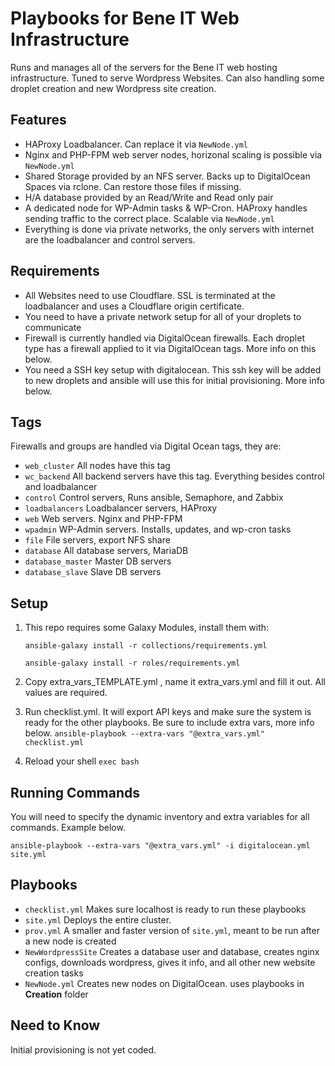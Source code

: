 # Playbooks for Bene IT Web Infrastructure 
Runs and manages all of the servers for the Bene IT web hosting infrastructure. Tuned to serve Wordpress Websites. Can also handling some droplet creation and new Wordpress site creation.

## Features
 - HAProxy Loadbalancer. Can replace it via `NewNode.yml`
 - Nginx and PHP-FPM web server nodes, horizonal scaling is possible via `NewNode.yml`
 - Shared Storage provided by an NFS server. Backs up to DigitalOcean Spaces via rclone. Can restore those files if missing.
 - H/A database provided by an Read/Write and Read only pair
 - A dedicated node for WP-Admin tasks & WP-Cron. HAProxy handles sending traffic to the correct place. Scalable via `NewNode.yml`
 - Everything is done via private networks, the only servers with internet are the loadbalancer and control servers. 

## Requirements
 - All Websites need to use Cloudflare. SSL is terminated at the loadbalancer and uses a Cloudflare origin certificate. 
 - You need to have a private network setup for all of your droplets to communicate
 - Firewall is currently handled via DigitalOcean firewalls. Each droplet type has a firewall applied to it via DigitalOcean tags. More info on this below.
 - You need a SSH key setup with digitalocean. This ssh key will be added to new droplets and ansible will use this for initial provisioning. More info below.

## Tags
Firewalls and groups are handled via Digital Ocean tags, they are:

- `web_cluster` All nodes have this tag
- `wc_backend` All backend servers have this tag. Everything besides control and loadbalancer
- `control` Control servers, Runs ansible, Semaphore, and Zabbix
- `loadbalancers` Loadbalancer servers, HAProxy
- `web` Web servers. Nginx and PHP-FPM
- `wpadmin` WP-Admin servers. Installs, updates, and wp-cron tasks
- `file` File servers, export NFS share
- `database` All database servers, MariaDB
- `database_master` Master DB servers
- `database_slave` Slave DB servers

## Setup
1. This repo requires some Galaxy Modules, install them with:

     `ansible-galaxy install -r collections/requirements.yml`

     `ansible-galaxy install -r roles/requirements.yml`

2. Copy extra_vars_TEMPLATE.yml , name it extra_vars.yml and fill it out. All values are required.

3. Run checklist.yml. It will export API keys and make sure the system is ready for the other playbooks. Be sure to include extra vars, more info below.
     `ansible-playbook --extra-vars "@extra_vars.yml" checklist.yml`

4. Reload your shell
     `exec bash`

## Running Commands
You will need to specify the dynamic inventory and extra variables for all commands. Example below. 

`ansible-playbook --extra-vars "@extra_vars.yml" -i digitalocean.yml site.yml`

## Playbooks

- `checklist.yml` Makes sure localhost is ready to run these playbooks
- `site.yml` Deploys the entire cluster. 
- `prov.yml` A smaller and faster version of `site.yml`, meant to be run after a new node is created
- `NewWordpressSite` Creates a database user and database, creates nginx configs, downloads wordpress, gives it info, and all other new website creation tasks
- `NewNode.yml` Creates new nodes on DigitalOcean. uses playbooks in **Creation** folder


## Need to Know
Initial provisioning is not yet coded. 
